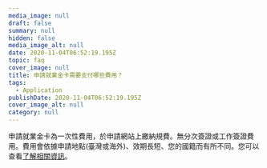 ```yaml
---
media_image: null
draft: false
summary: null
hidden: false
media_image_alt: null
date: 2020-11-04T06:52:19.195Z
topic: faq
cover_image: null
title: 申請就業金卡需要支付哪些費用？
tags:
  - Application
publishDate: 2020-11-04T06:52:19.195Z
cover_image_alt: null
category: null
---
```

申請就業金卡為一次性費用，於申請網站上繳納規費。無分次簽證或工作簽證費用。費用會依據申請地點(臺灣或海外)、效期長短、您的國籍而有所不同。您可以查看[了解相關資訊](https://coa.immigration.gov.tw/coa-frontend/four-in-one/entry/golden-card)。